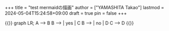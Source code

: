 +++
title = "test mermaidの描画"
author = ["YAMASHITA Takao"]
lastmod = 2024-05-04T15:24:58+09:00
draft = true
pin = false
+++

{{<mermaid>}}
graph LR;
  A --> B
  B --> | yes | C
  B --> | no  | D
  C --> D
{{</mermaid>}}
